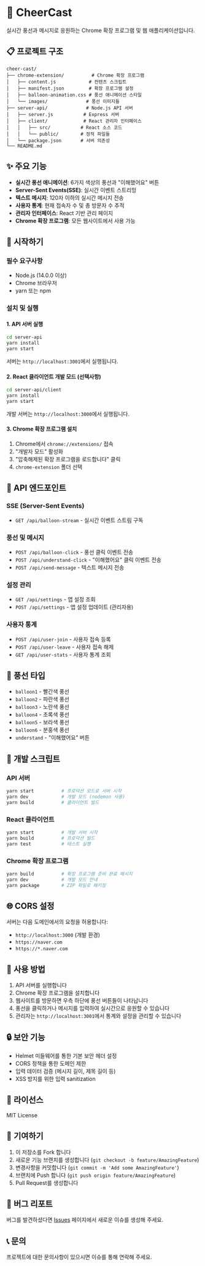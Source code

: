 # 🎈 CheerCast 

실시간 풍선과 메시지로 응원하는 Chrome 확장 프로그램 및 웹 애플리케이션입니다.

## 📋 프로젝트 구조

```
cheer-cast/
├── chrome-extension/          # Chrome 확장 프로그램
│   ├── content.js            # 컨텐츠 스크립트
│   ├── manifest.json         # 확장 프로그램 설정
│   ├── balloon-animation.css # 풍선 애니메이션 스타일
│   └── images/              # 풍선 이미지들
├── server-api/              # Node.js API 서버
│   ├── server.js           # Express 서버
│   ├── client/             # React 관리자 인터페이스
│   │   ├── src/           # React 소스 코드
│   │   └── public/        # 정적 파일들
│   └── package.json       # 서버 의존성
└── README.md
```

## ✨ 주요 기능

- **실시간 풍선 애니메이션**: 6가지 색상의 풍선과 "이해했어요" 버튼
- **Server-Sent Events(SSE)**: 실시간 이벤트 스트리밍
- **텍스트 메시지**: 120자 이하의 실시간 메시지 전송
- **사용자 통계**: 현재 접속자 수 및 총 방문자 수 추적
- **관리자 인터페이스**: React 기반 관리 페이지
- **Chrome 확장 프로그램**: 모든 웹사이트에서 사용 가능

## 🚀 시작하기

### 필수 요구사항

- Node.js (14.0.0 이상)
- Chrome 브라우저
- yarn 또는 npm

### 설치 및 실행

#### 1. API 서버 실행

```bash
cd server-api
yarn install
yarn start
```

서버는 `http://localhost:3001`에서 실행됩니다.

#### 2. React 클라이언트 개발 모드 (선택사항)

```bash
cd server-api/client
yarn install
yarn start
```

개발 서버는 `http://localhost:3000`에서 실행됩니다.

#### 3. Chrome 확장 프로그램 설치

1. Chrome에서 `chrome://extensions/` 접속
2. "개발자 모드" 활성화
3. "압축해제된 확장 프로그램을 로드합니다" 클릭
4. `chrome-extension` 폴더 선택

## 📡 API 엔드포인트

### SSE (Server-Sent Events)
- `GET /api/balloon-stream` - 실시간 이벤트 스트림 구독

### 풍선 및 메시지
- `POST /api/balloon-click` - 풍선 클릭 이벤트 전송
- `POST /api/understand-click` - "이해했어요" 클릭 이벤트 전송
- `POST /api/send-message` - 텍스트 메시지 전송

### 설정 관리
- `GET /api/settings` - 앱 설정 조회
- `POST /api/settings` - 앱 설정 업데이트 (관리자용)

### 사용자 통계
- `POST /api/user-join` - 사용자 접속 등록
- `POST /api/user-leave` - 사용자 접속 해제
- `GET /api/user-stats` - 사용자 통계 조회

## 🎨 풍선 타입

- `balloon1` - 빨간색 풍선
- `balloon2` - 파란색 풍선
- `balloon3` - 노란색 풍선
- `balloon4` - 초록색 풍선
- `balloon5` - 보라색 풍선
- `balloon6` - 분홍색 풍선
- `understand` - "이해했어요" 버튼

## 🔧 개발 스크립트

### API 서버
```bash
yarn start          # 프로덕션 모드로 서버 시작
yarn dev            # 개발 모드 (nodemon 사용)
yarn build          # 클라이언트 빌드
```

### React 클라이언트
```bash
yarn start          # 개발 서버 시작
yarn build          # 프로덕션 빌드
yarn test           # 테스트 실행
```

### Chrome 확장 프로그램
```bash
yarn build          # 확장 프로그램 준비 완료 메시지
yarn dev            # 개발 모드 안내
yarn package        # ZIP 파일로 패키징
```

## 🌐 CORS 설정

서버는 다음 도메인에서의 요청을 허용합니다:
- `http://localhost:3000` (개발 환경)
- `https://naver.com`
- `https://*.naver.com`

## 📱 사용 방법

1. API 서버를 실행합니다
2. Chrome 확장 프로그램을 설치합니다
3. 웹사이트를 방문하면 우측 하단에 풍선 버튼들이 나타납니다
4. 풍선을 클릭하거나 메시지를 입력하여 실시간으로 응원할 수 있습니다
5. 관리자는 `http://localhost:3001`에서 통계와 설정을 관리할 수 있습니다

## 🔒 보안 기능

- Helmet 미들웨어를 통한 기본 보안 헤더 설정
- CORS 정책을 통한 도메인 제한
- 입력 데이터 검증 (메시지 길이, 제목 길이 등)
- XSS 방지를 위한 입력 sanitization

## 📄 라이선스

MIT License

## 🤝 기여하기

1. 이 저장소를 Fork 합니다
2. 새로운 기능 브랜치를 생성합니다 (`git checkout -b feature/AmazingFeature`)
3. 변경사항을 커밋합니다 (`git commit -m 'Add some AmazingFeature'`)
4. 브랜치에 Push 합니다 (`git push origin feature/AmazingFeature`)
5. Pull Request를 생성합니다

## 🐛 버그 리포트

버그를 발견하셨다면 [Issues](../../issues) 페이지에서 새로운 이슈를 생성해 주세요.

## 📞 문의

프로젝트에 대한 문의사항이 있으시면 이슈를 통해 연락해 주세요.
